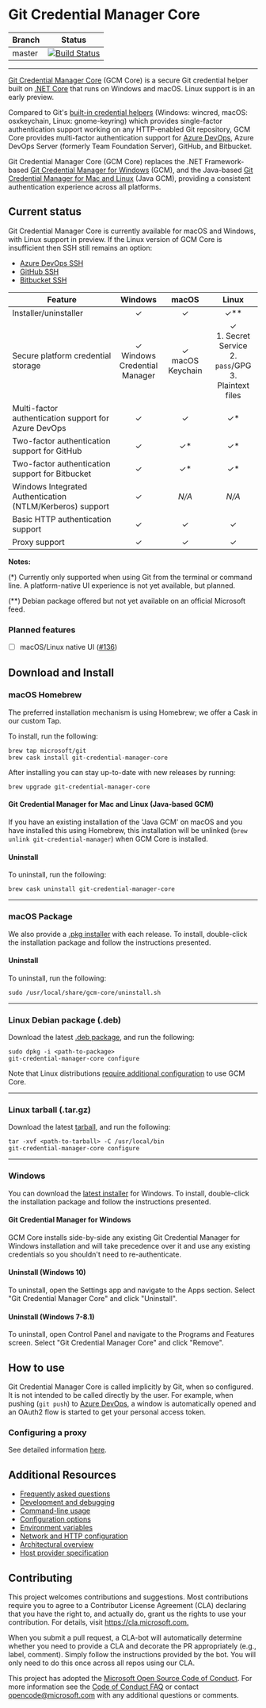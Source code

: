 # Git Credential Manager Core

Branch|Status
-|-
master|[![Build Status](https://mseng.visualstudio.com/AzureDevOps/_apis/build/status/Teams/VCDesktop/Git-Credential-Manager-Core/GCM-CI?branchName=master)](https://mseng.visualstudio.com/AzureDevOps/_build/latest?definitionId=7861&branchName=master)

---

[Git Credential Manager Core](https://github.com/microsoft/Git-Credential-Manager-Core) (GCM Core) is a secure Git credential helper built on [.NET Core](https://microsoft.com/dotnet) that runs on Windows and macOS. Linux support is in an early preview.

Compared to Git's [built-in credential helpers]((https://git-scm.com/book/en/v2/Git-Tools-Credential-Storage)) (Windows: wincred, macOS: osxkeychain, Linux: gnome-keyring) which provides single-factor authentication support working on any HTTP-enabled Git repository, GCM Core provides multi-factor authentication support for [Azure DevOps](https://dev.azure.com/), Azure DevOps Server (formerly Team Foundation Server), GitHub, and Bitbucket.

Git Credential Manager Core (GCM Core) replaces the .NET Framework-based [Git Credential Manager for Windows](https://github.com/microsoft/Git-Credential-Manager-for-Windows) (GCM), and the Java-based [Git Credential Manager for Mac and Linux](https://github.com/microsoft/Git-Credential-Manager-for-Mac-and-Linux) (Java GCM), providing a consistent authentication experience across all platforms.

## Current status

Git Credential Manager Core is currently available for macOS and Windows, with Linux support in preview. If the Linux version of GCM Core is insufficient then SSH still remains an option:

- [Azure DevOps SSH](https://docs.microsoft.com/en-us/azure/devops/repos/git/use-ssh-keys-to-authenticate?view=azure-devops)
- [GitHub SSH](https://help.github.com/en/articles/connecting-to-github-with-ssh)
- [Bitbucket SSH](https://confluence.atlassian.com/bitbucket/ssh-keys-935365775.html)

Feature|Windows|macOS|Linux
-|:-:|:-:|:-:
Installer/uninstaller|&#10003;|&#10003;|&#10003;\*\*
Secure platform credential storage|&#10003;<br/>Windows<br/>Credential<br/>Manager|&#10003;<br/>macOS Keychain|&#10003;<br/>1. Secret Service<br/>2. `pass`/GPG<br/>3. Plaintext files
Multi-factor authentication support for Azure DevOps|&#10003;|&#10003;|&#10003;\*
Two-factor authentication support for GitHub|&#10003;|&#10003;\*|&#10003;\*
Two-factor authentication support for Bitbucket|&#10003;|&#10003;\*|&#10003;\*
Windows Integrated Authentication (NTLM/Kerberos) support|&#10003;|_N/A_|_N/A_
Basic HTTP authentication support|&#10003;|&#10003;|&#10003;
Proxy support|&#10003;|&#10003;|&#10003;

**Notes:**

(\*) Currently only supported when using Git from the terminal or command line. A platform-native UI experience is not yet available, but planned.

(\*\*) Debian package offered but not yet available on an official Microsoft feed.

### Planned features

- [ ] macOS/Linux native UI ([#136](https://github.com/microsoft/Git-Credential-Manager-Core/issues/136))

## Download and Install

### macOS Homebrew

The preferred installation mechanism is using Homebrew; we offer a Cask in our custom Tap.

To install, run the following:

```shell
brew tap microsoft/git
brew cask install git-credential-manager-core
```

After installing you can stay up-to-date with new releases by running:

```shell
brew upgrade git-credential-manager-core
```

#### Git Credential Manager for Mac and Linux (Java-based GCM)

If you have an existing installation of the 'Java GCM' on macOS and you have installed this using Homebrew, this installation will be unlinked (`brew unlink git-credential-manager`) when GCM Core is installed.

#### Uninstall

To uninstall, run the following:

```shell
brew cask uninstall git-credential-manager-core
```

---

### macOS Package

We also provide a [.pkg installer](https://github.com/microsoft/Git-Credential-Manager-Core/releases/latest) with each release. To install, double-click the installation package and follow the instructions presented.

#### Uninstall

To uninstall, run the following:

```shell
sudo /usr/local/share/gcm-core/uninstall.sh
```

---

### Linux Debian package (.deb)

Download the latest [.deb package](https://github.com/microsoft/Git-Credential-Manager-Core/releases/latest), and run the following:

```shell
sudo dpkg -i <path-to-package>
git-credential-manager-core configure
```

Note that Linux distributions [require additional configuration](https://aka.ms/gcmcore-linuxcredstores) to use GCM Core.

---

### Linux tarball (.tar.gz)

Download the latest [tarball](https://github.com/microsoft/Git-Credential-Manager-Core/releases/latest), and run the following:

```shell
tar -xvf <path-to-tarball> -C /usr/local/bin
git-credential-manager-core configure
```

---

### Windows

You can download the [latest installer](https://github.com/microsoft/Git-Credential-Manager-Core/releases/latest) for Windows. To install, double-click the installation package and follow the instructions presented.

#### Git Credential Manager for Windows

GCM Core installs side-by-side any existing Git Credential Manager for Windows installation and will take precedence over it and use any existing credentials so you shouldn't need to re-authenticate.

#### Uninstall (Windows 10)

To uninstall, open the Settings app and navigate to the Apps section. Select "Git Credential Manager Core" and click "Uninstall".

#### Uninstall (Windows 7-8.1)

To uninstall, open Control Panel and navigate to the Programs and Features screen. Select "Git Credential Manager Core" and click "Remove".

## How to use

Git Credential Manager Core is called implicitly by Git, when so configured. It is not intended to be called directly by the user.
For example, when pushing (`git push`) to [Azure DevOps](https://dev.azure.com), a window is automatically opened and an OAuth2 flow is started to get your personal access token.

### Configuring a proxy

See detailed information [here](https://aka.ms/gcmcore-httpproxy).

## Additional Resources

- [Frequently asked questions](docs/faq.md)
- [Development and debugging](docs/development.md)
- [Command-line usage](docs/usage.md)
- [Configuration options](docs/configuration.md)
- [Environment variables](docs/environment.md)
- [Network and HTTP configuration](docs/netconfig.md)
- [Architectural overview](docs/architecture.md)
- [Host provider specification](docs/hostprovider.md)

## Contributing

This project welcomes contributions and suggestions.  Most contributions require you to agree to a
Contributor License Agreement (CLA) declaring that you have the right to, and actually do, grant us
the rights to use your contribution. For details, visit <https://cla.microsoft.com.>

When you submit a pull request, a CLA-bot will automatically determine whether you need to provide
a CLA and decorate the PR appropriately (e.g., label, comment). Simply follow the instructions
provided by the bot. You will only need to do this once across all repos using our CLA.

This project has adopted the [Microsoft Open Source Code of Conduct](https://opensource.microsoft.com/codeofconduct/).
For more information see the [Code of Conduct FAQ](https://opensource.microsoft.com/codeofconduct/faq/) or
contact [opencode@microsoft.com](mailto:opencode@microsoft.com) with any additional questions or comments.
